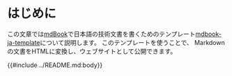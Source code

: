 # はじめに

この文章では[mdBook]で日本語の技術文書を書くためのテンプレート[mdbook-ja-template]について説明します。
このテンプレートを使うことで、 Markdownの文書をHTMLに変換し、ウェブサイトとして公開できます。

[mdBook]: https://github.com/rust-lang/mdBook
[mdbook-ja-template]: https://github.com/gifnksm/mdbook-ja-template

{{#include ../README.md:body}}
